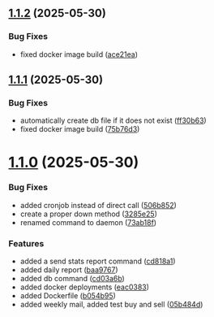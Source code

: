 ## [1.1.2](https://github.com/WBRK-dev/wandering-trader/compare/1.1.1...1.1.2) (2025-05-30)


### Bug Fixes

* fixed docker image build ([ace21ea](https://github.com/WBRK-dev/wandering-trader/commit/ace21eaefaaa03b7b68fe1308409ff44cf29eef3))



## [1.1.1](https://github.com/WBRK-dev/wandering-trader/compare/1.1.0...1.1.1) (2025-05-30)


### Bug Fixes

* automatically create db file if it does not exist ([ff30b63](https://github.com/WBRK-dev/wandering-trader/commit/ff30b632fe429ed3989c6c469c6c9c93b7232510))
* fixed docker image build ([75b76d3](https://github.com/WBRK-dev/wandering-trader/commit/75b76d39c388b99b79c35d2a14f336b333d56ea2))



# [1.1.0](https://github.com/WBRK-dev/wandering-trader/compare/73ab18fa934a83802e644d0927ad15bb142957f4...1.1.0) (2025-05-30)


### Bug Fixes

* added cronjob instead of direct call ([506b852](https://github.com/WBRK-dev/wandering-trader/commit/506b8526f72f1fdc1a58c9a1384d2070a65f0275))
* create a proper down method ([3285e25](https://github.com/WBRK-dev/wandering-trader/commit/3285e251224928e997859cdcca45934d16911b80))
* renamed command to daemon ([73ab18f](https://github.com/WBRK-dev/wandering-trader/commit/73ab18fa934a83802e644d0927ad15bb142957f4))


### Features

* added a send stats report command ([cd818a1](https://github.com/WBRK-dev/wandering-trader/commit/cd818a101ec99c34d0468d363c0a5625df2353fc))
* added daily report ([baa9767](https://github.com/WBRK-dev/wandering-trader/commit/baa97679676dbdefa327d891bb1c3f389e94371f))
* added db command ([cd03a6b](https://github.com/WBRK-dev/wandering-trader/commit/cd03a6bee87cd7363831181ef1b7f21fcee57cf3))
* added docker deployments ([eac0383](https://github.com/WBRK-dev/wandering-trader/commit/eac03831dccf8c908cbabe62f0f64e9af28f990c))
* added Dockerfile ([b054b95](https://github.com/WBRK-dev/wandering-trader/commit/b054b95f11e73352dd9e6381fb85fe36e9f06f81))
* added weekly mail, added test buy and sell ([05b484d](https://github.com/WBRK-dev/wandering-trader/commit/05b484d1dc8360402f7f3c4773a0b652649379d1))



